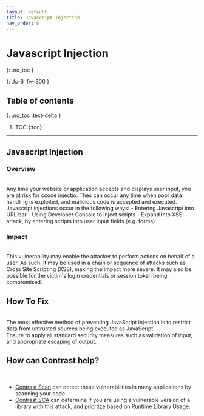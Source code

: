 ```yaml
---
layout: default
title: Javascript Injection
nav_order: 8
---
```


# Javascript Injection
{: .no_toc }

{: .fs-6 .fw-300 }

## Table of contents
{: .no_toc .text-delta }

1. TOC
{:toc}

---
## Javascript Injection

### Overview 
<br/> 
Any time your website or application accepts and displays user input, you are at risk for ccode injectio. 
Thes can occur any time when poor data handling is exploited, and malicious code is accepted and executed.
Javascript injections occur in the following ways:
- Entering Javascript into URL bar
- Using Developer Console to inject scripts
- Expand into XSS attack, by entering scripts into user input fields (e.g. forms)


### Impact 
<br/> 
This vulnerability may enable the attacker to perform actions on behalf of a user. As such, it may be used in a chain or sequence of attacks such as Cross Site Scripting (XSS), making the impact more severe. It may also be possible for the victim's login credentials or session token being compromised. 



## How To Fix 
<br/>
The most effective method of preventing JavaScript injection is to restrict data from untrusted sources being executed as JavaScript. 
<br/> 
Ensure to apply all standard security measures such as validation of input, and appropriate escaping of output.



## How can Contrast help?
<br/>

- [Contrast Scan](https://www.contrastsecurity.com/contrast-scan) can detect these vulnerabilities in many applications by scanning your code.
- [Contrast SCA](https://www.contrastsecurity.com/contrast-sca) can determine if you are using a vulnerable version of a library with this attack, and prioritze based on Runtime Library Usage.
